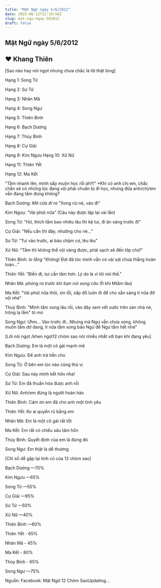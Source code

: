 ```yaml
---
title: "Mật Ngữ ngày 5/6/2012"
date: 2025-06-12T12:19:56Z
slug: mat-ngu-ngay-562012
draft: false
---
```


## Mật Ngữ ngày 5/6/2012

## ♥ Khang Thiên

[Sao nào hay nói ngọt nhưng chưa chắc là lời thật lòng]
 

 
 Hạng 1: Song Tử 
 
 Hạng 2: Sư Tử 
 
 Hạng 3: Nhân Mã 
 
 Hạng 4: Song Ngư 
 
 Hạng 5: Thiên Bình 
 
 Hạng 6: Bạch Dương 
 
 Hạng 7: Thủy Bình
 
 Hạng 8: Cự Giải
 
 Hạng 9: Kim Ngưu
Hạng 10: Xử Nữ 
 
Hạng 11: Thiên Yết
 
Hạng 12: Ma Kết 
 
 
 
"Tắm nhanh lên, mình sắp muộn học rồi àh!!!"
 *Khi có anh chị em, chắc chắn sẽ có những lúc đang vội phải chuẩn bị đi học, nhưng đứa anh/chị/em vẫn đang tắm đúng không?
 

 
Bạch Dương: *Mở cửa đi ra* "Xong rùi nè, vào đi"
 
 Kim Ngưu: "Vài phút nữa" (Câu này được lặp lại vài lần)
 
Song Tử: "Hứ, thích tắm bao nhiêu lâu thì kệ tui, đi ăn sáng trước đi"
 
Cự Giải: "Nếu cần thì đây, nhường cho nè..."
 
Sư Tử: "Tui vào trước, ai bảo chậm cơ, lêu lêu"
 
Xử Nữ: "Tắm thì không thể vội vàng được, phải sạch sẽ đến lớp chứ!"
 
Thiên Bình: *lo lắng* "Không! Đợi đã tóc mình vẫn có vài sợi chưa thẳng hoàn toàn..."
 
Thiên Yết: "Biến đi, tui cần tắm hơn. Lý do là vì tôi nói thế."
 
Nhân Mã: *phóng ra trước khi bạn nói xong câu* (Ít khi Mtắm lâu)
 
Ma Kết: "Vài phút nữa thôi, xin lỗi, sắp đồ luôn đi để cho sẵn sàng tí nữa đỡ vội nhé"
 
Thuỷ Bình: "Mình tắm xong lâu rồi, vào đây xem vết xước trên sàn nhà nè, trông lạ lắm" *tò mò*
 
Song Ngư: Ưhm... Vào trước đi...Nhưng mà Ngư vẫn chưa xong, không muốn tắm dở dang, tí nữa tắm xong bảo Ngư để Ngư tắm hết nhé"
 
 
 
[Lời nói ngọt /khen ngợi12 chòm sao nói nhiều nhất với bạn khi đang yêu]
 

 
Bạch Dương: Em là một cô gái mạnh mẽ
 
 Kim Ngưu: Để anh trả tiền cho
 
 Song Tử: Ở bên em lúc nào cũng thú vị
 
Cự Giải: Sau này mình kết hôn nha!
 
Sư Tử: Em đã thuần hóa được anh rồi
 
Xử Nữ: Anh/em đúng là người hoàn hảo
 
Thiên Bình: Cám ơn em đã cho anh một tình yêu
 
Thiên Yết: Ko ai quyến rũ bằng em
 
Nhân Mã: Em là một cô gái rất tốt
 
Ma Kết: Em rất có chiều sâu tâm hồn
 
Thủy Bình: Quyết định của em là đúng đó
 
Song Ngư: Em thật là dễ thương
 
 
 
 
[Chỉ số dễ gặp lại tình cũ của 12 chòm sao]

 Bạch Dương —70%

 Kim Ngưu —65%
 
Song Tử —55% 

Cự Giải —95%

Sư Tử —50%

Xử Nữ —40%

Thiên Bình —60%

Thiên Yết - 65%

Nhân Mã - 45%

Ma Kết - 80%

Thủy Bình - 65%

Song Ngư —75%
 
 Nguồn:  Facebook: Mật Ngữ 12 Chòm SaoUpdating...
